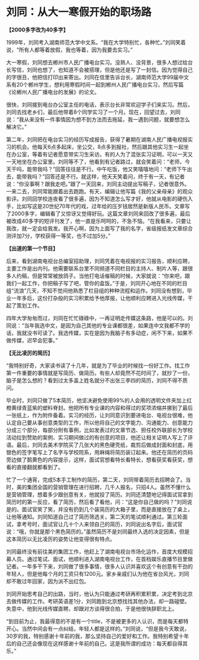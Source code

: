 # 刘同：从大一寒假开始的职场路

**【2000多字改为40多字】**

1999年，刘同考入湖南师范大学中文系。“我在大学特别忙，各种忙。”刘同笑着说，“所有人都等着放假，我也等着，因为我要去实习。” 

大一寒假，刘同想去郴州市人民广播电台实习。没熟人、没背景，很多人想过给台长写信，刘同也想了，也知道不会被搭理，但是他还是写了一封信。因为觉得自己的字很丑，他把信打印出来寄出。刘同在信里告诉台长，湖南师范大学99届中文系有20个郴州学生，想利用寒假时间一起到郴州人民广播电台实习，然后写篇《论郴州人民广播电台的发展》的论文。 

很快，刘同接到电台办公室主任的电话，表示台长非常欢迎学子们来实习。然后，刘同去找老乡们，最后他带着8个同学实习了一个月。现在，回望过去，刘同说：“我从来没有一件事情因为想不到方法而去拖延，我一遇到问题，就要想怎么解决它。” 

第二年，刘同把在电台实习的经历写成报告，获得了暑期在湖南人民广播电视报实习的机会。他每天6点多起床，坐公交，8点多到报社，然后跟其他实习生一起坐在办公室，等着有记者愿意带实习生采访。有的人为了混张实习证明，可以一天又一天地坐在办公室里。刘同等不了，他看到有记者路过，就会笑着问：“老师，今天干吗，能带我吗？”回答往往是不行。中午吃饭，他又笑嘻嘻地问：“老师下午出去，能带我吗？”回答还是不行。就这样，他天天笑着问，终于有一天，有记者说：“你没事啊？跟我走吧。”跟了一天回来，刘同主动提出写稿子，记者很意外。一来二去，刘同常能跟着出去跑跑。有天，编辑让他写篇《我的父亲母亲》的观众影评。刘同回学校连夜看了很多遍，因为不知道怎么写才好，他就从电影的硬伤入手，比如写这是20世纪70年代的戏，过年给的压岁钱居然是新版人民币。文章写了2000多字，编辑看了又惊讶又觉得好玩。这篇文章刘同来回改了很多遍，最后被改成40多字的短评刊发了，他一直是乐呵呵的，不急不恼。“在我看来，只要让我改，就一定会给我发。我开心啊，因为上面写了我的名字，省级报纸发文章综合测评加7分，学校获得一等奖，也不过加5分。” 

**【出道的第一个节目】**

后来，看到湖南电视台总编室招助理，刘同凭着在电视报的实习报告，顺利应聘，主要工作是出内刊。他需要联系台里不同频道不同栏目的主持人、制片人等，跟很多人约稿，但是常常被放鸽子。当他打电话催稿的时候，大家就说：“你来吧，跟我们一起工作，你把稿子写了吧，管你的盒饭。”于是，刘同开心地在不同的栏目组“流浪”几天，不知不觉间他熟悉了栏目组的种种流程和运作。刘同没有想到，毕业一年多后，这份打杂般的实习积累给予他厚报，让他顺利应聘进入光线传媒，干起了策划工作。 

四年大学匆匆而过，刘同在忙忙碌碌中，一再证明走传媒这条路，他是可以的。刘同说：“当年我选中文，是因为自己其他的专业课都很差，如果连中文我都不学的话，我就没书可读了。我选传媒，实在是因为我脑子有多动症，闲不下来，如果不做传媒，迟早会犯事。” 

**【无比凌厉的简历】**

“我特别好奇，大家读书读了十几年，就是为了毕业的时候找一份好工作。找工作第一件重要的事情就是写简历、做简历。有些人却竟然不花时间了，就抄了一份，脑子是怎么想的？看到过太多盖上姓名就分不出张三李四的简历，刘同不得不质问。 

毕业时，刘同只做了5本简历，他坚决避免使用99%的人会用的透明文件夹加上红橙黄绿青蓝紫的塑料脊封。他把所有专业课的内容和得过的奖项浓缩并挪到了最后一张纸上，作为附件备着。实习的经历，让刘同意识到要进电台、电视台很难，他认定自己要从事创意类型的工作，所以他将自己的文字能力、沟通能力、创意能力分成三个部分，每部分附有事例，比如发表过的文章节选、担任校外联部长为学校活动拉到赞助的案例、实习期间做过的有创意的项目，他还让相关证明人写上了评语。最后，刘同去美术学院买了几张大的黑色硬壳纸，裁剪后做成封面和封底，用银色的签字笔写上了名字与学校院系，用麻绳将简历装订起来。他还在简历的页码旁边做了鹅黄色的内容提示，这样，面试官想看特长看特长，想看获奖看获奖，想看的直接翻就都看到了。 

忙了一个通宵，完成5本手工制作的简历，第二天，刘同带着简历去招聘会了。当时，美的集团全国的营销管理在进行招聘，几千人报名，只招4人。虽然不懂什么是营销管理，想着多少跟创意有关，他就投了简历。刘同还清楚地记得面试官拿到简历时的第一反应，看了简历，然后看了看他，问：“这是你自己做的吗？”刘同说是的。面试官笑了笑，并没有扔到几个装简历的大箱子里，而是直接放在了桌上，让他等通知。刘同知道自己过了简历筛选关，第二天的笔试顺利通过。第三轮面试，拿考号时，面试官让几十个人来领自己的简历，刘同说出名字后，面试官说：“哦，你就是那个黑色简历的。”虽然简历不是刘同最终入选的决定因素，但是这本简历以无比凌厉的姿势让他变得很有特点。 

刘同最终没有前往美的集团工作，他赶上了湖南电视台市场化运作，首度大规模招募人员。通过笔试、面试，他顺利进入湖南电视台工作，在首档娱乐直播节目里做记者。一年多干下来，刘同做了很多事情，很多人认识并喜欢这个有创意有干劲的年轻人，但是他每个月的工资只有1200元。家乡亲戚们认为他在省台风光，刘同却不敢过年回家，因为派不出红包。 

刘同开始思考自己的出路，当时，他认为只能通过考研再积累积累，决定考到北京去做传媒的工作。考研英语差1分，刘同跑到北京想找找其他办法，却一路碰壁。失意中，他到光线传媒直聘，却跟对方谈得很合拍，于是他很快辞职北上。 

“到目前为止，我最得意的不是有一个title，不是被更多的人认识，而是每天都特开心。当然中间会有一点纠结，年轻人都是这样的。”刘同说，“但是我今天敢说，30岁的我，特别感谢十年前的我，那么坚持自己的爱好和工作。我特别希望十年后的自己还会像现在这样感谢十年前的自己。这是我所谓的成功：每天都自得其乐。”